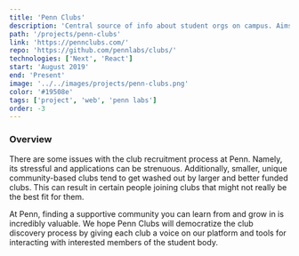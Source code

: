 ```yaml
---
title: 'Penn Clubs'
description: 'Central source of info about student orgs on campus. Aims to make the club discovery process less stressful and better.'
path: '/projects/penn-clubs'
link: 'https://pennclubs.com/'
repo: 'https://github.com/pennlabs/clubs/'
technologies: ['Next', 'React']
start: 'August 2019'
end: 'Present'
image: '../../images/projects/penn-clubs.png'
color: '#19508e'
tags: ['project', 'web', 'penn labs']
order: -3
---
```


### Overview

There are some issues with the club recruitment process at Penn. Namely, its stressful and applications can be strenuous. Additionally, smaller, unique community-based clubs tend to get washed out by larger and better funded clubs. This can result in certain people joining clubs that might not really be the best fit for them.

At Penn, finding a supportive community you can learn from and grow in is incredibly valuable. We hope Penn Clubs will democratize the club discovery process by giving each club a voice on our platform and tools for interacting with interested members of the student body.
